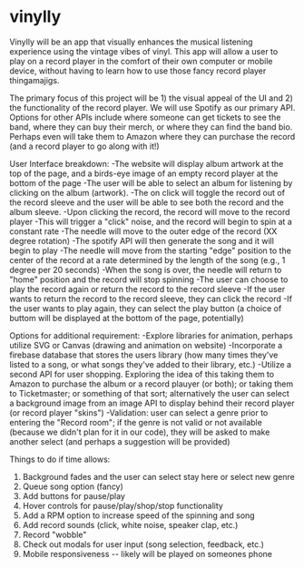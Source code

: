 # vinylly

Vinylly will be an app that visually enhances the musical listening experience using the vintage vibes of vinyl. This app will allow a user to play on a record player in the comfort of their own computer or mobile device, without having to learn how to use those fancy record player thingamajigs. 

The primary focus of this project will be 1) the visual appeal of the UI and 2) the functionality of the record player. We will use Spotify as our primary API. Options for other APIs include where someone can get tickets to see the band, where they can buy their merch, or where they can find the band bio. Perhaps even will take them to Amazon where they can purchase the record (and a record player to go along with it!)

User Interface breakdown:
-The website will display album artwork at the top of the page, and a birds-eye image of an empty record player at the bottom of the page
-The user will be able to select an album for listening by clicking on the album (artwork). 
-The on click will toggle the record out of the record sleeve and the user will be able to see both the record and the album sleeve. 
-Upon clicking the record, the record will move to the record player
-This will trigger a "click" noise, and the record will begin to spin at a constant rate
-The needle will move to the outer edge of the record (XX degree rotation)
-The spotify API will then generate the song and it will begin to play
-The needle will move from the starting "edge" position to the center of the record at a rate determined by the length of the song (e.g., 1 degree per 20 seconds)
-When the song is over, the needle will return to "home" position and the record will stop spinning
-The user can choose to play the record again or return the record to the record sleeve
-If the user wants to return the record to the record sleeve, they can click the record
-If the user wants to play again, they can select the play button (a choice of buttom will be displayed at the bottom of the page, potentially)

Options for additional requirement:
-Explore libraries for animation, perhaps utilize SVG or Canvas (drawing and animation on website)
-Incorporate a firebase database that stores the users library (how many times they've listed to a song, or what songs they've added to their library, etc.)
-Utilize a second API for user shopping. Exploring the idea of this taking them to Amazon to purchase the album or a record plauyer (or both); or taking them to Ticketmaster; or something of that sort; alternatively the user can select a background image from an image API to display behind their record player (or record player "skins")
-Validation: user can select a genre prior to entering the "Record room"; if the genre is not valid or not available (because we didn't plan for it in our code), they will be asked to make another select (and perhaps a suggestion will be provided)

Things to do if time allows:
1) Background fades and the user can select stay here or select new genre
2) Queue song option (fancy)
3) Add buttons for pause/play
4) Hover controls for pause/play/shop/stop functionality
5) Add a RPM option to increase speed of the spinning and song
6) Add record sounds (click, white noise, speaker clap, etc.)
7) Record "wobble"
8) Check out modals for user input (song selection, feedback, etc.)
9) Mobile responsiveness -- likely will be played on someones phone
